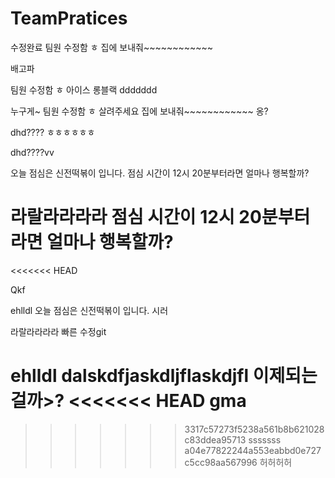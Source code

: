 # TeamPratices

수정완료
팀원 수정함 ㅎ
집에 보내줘~~~~~~~~~~~~


배고파


팀원 수정함 ㅎ
아이스 롱블랙
ddddddd

누구게~
팀원 수정함 ㅎ
살려주세요
집에 보내줘~~~~~~~~~~~~
옹?

dhd????
ㅎㅎㅎㅎㅎㅎ

dhd????vv


오늘 점심은 신전떡볶이 입니다.
점심 시간이 12시 20분부터라면 얼마나 행복할까?

라랄라라라라
점심 시간이 12시 20분부터라면 얼마나 행복할까?
=======
<<<<<<< HEAD

Qkf

ehlldl
오늘 점심은 신전떡볶이 입니다. 시러 

라랄라라라라
빠른 수정git


ehlldl
dalskdfjaskdljflaskdjfl
이제되는걸까>?
<<<<<<< HEAD
gma
=======
>>>>>>> 3317c57273f5238a561b8b621028c83ddea95713
sssssss
>>>>>>> a04e77822244a553eabbd0e727c5cc98aa567996
허허허허